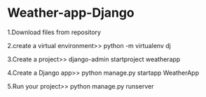 # Weather-app-Django

1.Download files from repository

2.create a virtual environment>> python -m virtualenv dj
 
3.Create a project>> django-admin startproject weatherapp
 
4.Create a Django app>> python manage.py startapp WeatherApp
 
5.Run your project>> python manage.py runserver
